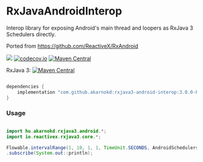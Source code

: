 # RxJavaAndroidInterop
Interop library for exposing Android's main thread and loopers as RxJava 3 Schedulers directly.

Ported from https://github.com/ReactiveX/RxAndroid

<a href='https://travis-ci.org/akarnokd/RxJavaAndroidInterop/builds'><img src='https://travis-ci.org/akarnokd/RxJavaAndroidInterop.svg?branch=master'></a>
[![codecov.io](http://codecov.io/github/akarnokd/RxJavaAndroidInterop/coverage.svg?branch=master)](http://codecov.io/github/akarnokd/RxJavaAndroidInterop?branch=master)
[![Maven Central](https://maven-badges.herokuapp.com/maven-central/com.github.akarnokd/rxjava3-android-interop/badge.svg)](https://maven-badges.herokuapp.com/maven-central/com.github.akarnokd/rxjava3-android-interop)

RxJava 3: [![Maven Central](https://maven-badges.herokuapp.com/maven-central/io.reactivex.rxjava3/rxjava/badge.svg)](https://maven-badges.herokuapp.com/maven-central/io.reactivex.rxjava3/rxjava)


```groovy

dependencies {
    implementation "com.github.akarnokd:rxjava3-android-interop:3.0.0-RC2"
}
```

### Usage

```java

import hu.akarnokd.rxjava3.android.*;
import io.reactivex.rxjava3.core.*;

Flowable.intervalRange(1, 10, 1, 1, TimeUnit.SECONDS, AndroidSchedulers.mainThread())
.subscribe(System.out::println);
```


